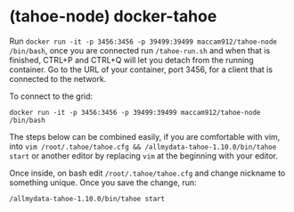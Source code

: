 (tahoe-node) docker-tahoe
============

Run `docker run -it -p 3456:3456 -p 39499:39499 maccam912/tahoe-node /bin/bash`, once you are connected run `/tahoe-run.sh` and when that is finished, CTRL+P and CTRL+Q will let you detach from the running container. Go to the URL of your container, port 3456, for a client that is connected to the network.


To connect to the grid:

`docker run -it -p 3456:3456 -p 39499:39499 maccam912/tahoe-node /bin/bash`

The steps below can be combined easily, if you are comfortable with vim, into `vim /root/.tahoe/tahoe.cfg && /allmydata-tahoe-1.10.0/bin/tahoe start` or another editor by replacing `vim` at the beginning with your editor.

Once inside, on bash edit `/root/.tahoe/tahoe.cfg` and change nickname to something unique. Once you save the change, run:

`/allmydata-tahoe-1.10.0/bin/tahoe start`
